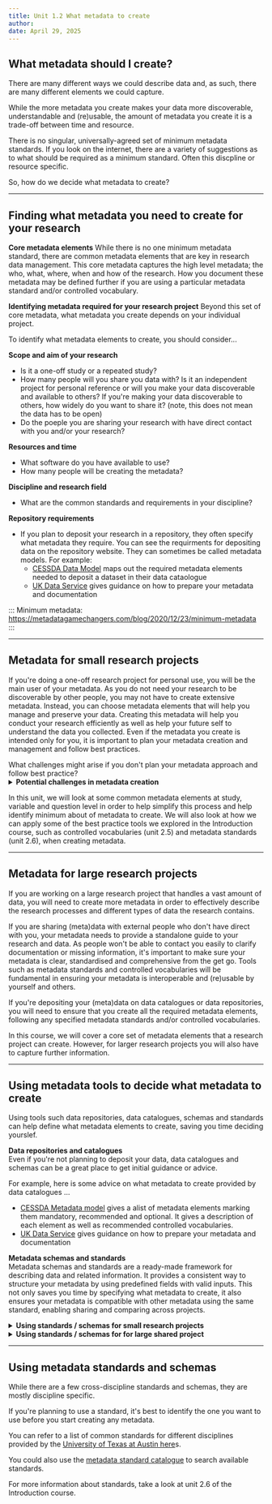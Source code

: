 ```yaml
---
title: Unit 1.2 What metadata to create
author: 
date: April 29, 2025
---
```

## What metadata should I create?

There are many different ways we could describe data and, as such, there are many different elements we could capture. 

While the more metadata you create makes your data more discoverable, understandable and (re)usable, the amount of metadata you create it is a trade-off between time and resource.

There is no singular, universally-agreed set of minimum metadata standards. If you look on the internet, there are a variety of suggestions as to what should be required as a minimum standard. Often this discpline or resource specific.

So, how do we decide what metadata to create?

---

## Finding what metadata you need to create for your research

**Core metadata elements**
While there is no one minimum metadata standard, there are common metadata elements that are key in research data management. This core metadata captures the high level metadata; the who, what, where, when and how of the research. How you document these metadata may be defined further if you are using a particular metadata standard and/or controlled vocabulary.

**Identifying metadata required for your research project**
Beyond this set of core metadata, what metadata you create depends on your individual project.

To identify what metadata elements to create, you should consider...

**Scope and aim of your research**
  - Is it a one-off study or a repeated study?
  - How many people will you share you data with? Is it an independent project for personal reference or will you make your data discoverable and available to others? If you're making your data discoverable to others, how widely do you want to share it? (note, this does not mean the data has to be open)
  - Do the poeple you are sharing your research with have direct contact with you and/or your research?
    
**Resources and time**
  - What software do you have available to use?
  - How many people will be creating the metadata?
    
**Discipline and research field**
  - What are the common standards and requirements in your discipline?
    
**Repository requirements**
 - If you plan to deposit your research in a repository, they often specify what metadata they require. You can see the requirments for depositing data on the repository website. They can sometimes be called metadata models. For example:
   - [CESSDA Data Model]( https://www.cessda.eu/Training/Training-Resources/Resource-crd-2592) maps out the required metadata elements needed to deposit a dataset in their data cataologue
   - [UK Data Service](https://ukdataservice.ac.uk/help/deposit-data/prepare-your-data-for-deposit/) gives guidance on how to prepare your metadata and documentation 
  
:::
Minimum metadata: https://metadatagamechangers.com/blog/2020/12/23/minimum-metadata
:::

---

## Metadata for small research projects

If you're doing a one-off research project for personal use, you will be the main user of your metadata. As you do not need your research to be discoverable by other people, you may not have to create extensive metadata. Instead, you can choose metadata elements that will help you manage and preserve your data. Creating this metadata will help you conduct your research efficiently as well as help your future self to understand the data you collected. Even if the metadata you create is intended only for you, it is important to plan your metadata creation and management and follow best practices.
<p></p>
What challenges might arise if you don't plan your metadata approach and follow best practice?

<details>
<summary><b>Potential challenges in metadata creation</b></summary>
<p></p>

If we don't plan how we will create metadata and follow best practice ...
- Metadata creation can become time consuming
- The metadata we create is confusing and inconsistent, losing meaning or value
- Metadata is unique to this singular project reducing its reusability in other research projects you do in the future or it's interoperability if you decide to share your metadata in the future
- Increase chance of human error

</details>
   
In this unit, we will look at some common metadata elements at study, variable and question level in order to help simplify this process and help identify minimum about of metadata to create. We will also look at how we can apply some of the best practice tools we explored in the Introduction course, such as controlled vocabularies (unit 2.5) and metadata standards (unit 2.6), when creating metadata.


---

## Metadata for large research projects

If you are working on a large research project that handles a vast amount of data, you will need to create more metadata in order to effectively describe the research processes and different types of data the research contains. 

If you are sharing (meta)data with external people who don't have direct with you, your metadata needs to provide a standalone guide to your research and data. As people won't be able to contact you easily to clarify documentation or missing information, it's important to make sure your metadata is clear, standardised and comprehensive from the get go. Tools such as metadata standards and controlled vocabularies will be fundamental in ensuring your metadata is interoperable and (re)usable by yourself and others.

If you're depositing your (meta)data on data catalogues or data repositories, you will need to ensure that you create all the required metadata elements, following any specified metadata standards and/or controlled vocabularies.

In this course, we will cover a core set of metadata elements that a research project can create. However, for larger research projects you will also have to capture further information.

---

## Using metadata tools to decide what metadata to create

Using tools such data repositories, data catalogues, schemas and standards can help define what metadata elements to create, saving you time deciding yourslef.


**Data repositories and catalogues**<br>
Even if you're not planning to deposit your data, data catalogues and schemas can be a great place to get initial guidance or advice.

For example, here is some advice on what metadata to create provided by data catalogues ...
- [CESSDA Metadata model](https://www.cessda.eu/Training/Training-Resources/Resource-crd-2592) gives a alist of metadata elements marking them mandatory, recommended and optional. It gives a description of each element as well as recommended controlled vocabularies.
- [UK Data Service](https://ukdataservice.ac.uk/help/deposit-data/prepare-your-data-for-deposit/) gives guidance on how to prepare your metadata and documentation 

**Metadata schemas and standards**<br>
Metadata schemas and standards are a ready-made framework for describing data and related information. It provides a consistent way to structure your metadata by using predefined fields with valid inputs. This not only saves you time by specifying what metadata to create, it also ensures your metadata is compatible with other metadata using the same standard, enabling sharing and comparing across projects. 

<details>
<summary><b>Using standards / schemas for small research projects</b></summary>
<p></p>
Why use metadata schemas and standards even if you don't plan to share your data?

You may not have the time or need to use a full metadata standard or schema, however using one to inform you metadata creation will provide you with many benefits.

For example ...

**Organising your research:** These tools help you organise your research data in a consistent way. It saves you time deciding what metadata fields to create and what input should be allowed as the standard already specifies this. If you come back to your data in six months or years, clear metadata will help you remember what everything means and how to use it again.

**Clarity and understanding:** When writing a paper about your data, you'll need to explain your data collection methods and results clearly. Using a schema ensures you capture all the necessary details from the start, like how you measured “satisfaction” and what the scale meant.

**Future sharing:** Even if your research isn’t shared now, in the future, you may want to deposit it in a repository. If you use a common metadata standard from the start, the transition to data sharing will be smoother.

</details>

<details>
<summary><b>Using standards / schemas for for large shared project</b></summary>
<p></p>

If you want to share your (meta)data widely and deposit it in a repository or catalogue, using a metadata schema and standard is essential in ensuring you data is interoperable. Moreover, if you're working on larger project alongside multiple researchers, schemas and standards are great way to standardise the language you use internally, reducing the risk of confusion and miscommnuication.

**Collaboration:** in larger research projects there will often be multiple people working with a dataset and managing/creating metadata. Metadata standards aids this collaborative working environment, ensuring you are using the same definitions and valid inputs for metadata elements and fields. This ensures your metadata is clean and high quality.

**Sharing your (meta)data:**

**Interoperability:** Standards also make your metadata interoperable, meaning it is easier to exchange, process, and compare information across systems and tools. The more people who adopt a standard, the more powerful and effective it becomes.

</details>

---

## Using metadata standards and schemas

While there are a few cross-discipline standards and schemas, they are mostly discipline specific. 

If you're planning to use a standard, it's best to identify the one you want to use before you start creating any metadata.

You can refer to a list of common standards for different disciplines provided by the [University of Texas at Austin here](https://guides.lib.utexas.edu/metadata-basics/domain-standards)s. 

You could also use the [metadata standard catalogue](https://rdamsc.bath.ac.uk/search) to search available standards.

For more information about standards, take a look at unit 2.6 of the Introduction course.







